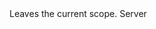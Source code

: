 <function name="ExitScope" parent="vprof" type="libraryfunc">
	<description>
		Leaves the current scope.
	</description>
	<realm>Server</realm>
</function>